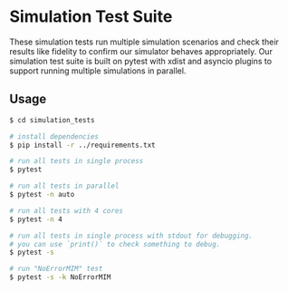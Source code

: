 # Simulation Test Suite

These simulation tests run multiple simulation scenarios and check their results like fidelity to confirm our simulator behaves appropriately. Our simulation test suite is built on pytest with xdist and asyncio plugins to support running multiple simulations in parallel.

## Usage

```sh
$ cd simulation_tests

# install dependencies
$ pip install -r ../requirements.txt

# run all tests in single process
$ pytest

# run all tests in parallel
$ pytest -n auto

# run all tests with 4 cores
$ pytest -n 4

# run all tests in single process with stdout for debugging.
# you can use `print()` to check something to debug.
$ pytest -s

# run "NoErrorMIM" test
$ pytest -s -k NoErrorMIM

```
